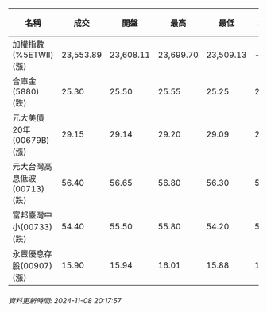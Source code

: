 | 名稱 | 成交 | 開盤 | 最高 | 最低 | 均價 | 成交金額(億) | 昨收 | 漲跌幅 | 漲跌 | 總量 | 昨量 | 振幅 |
| -------- | -------- | -------- | -------- |-------- | -------- | -------- |-------- |-------- |-------- | -------- | -------- |-------- |
|加權指數(%5ETWII) (漲)|23,553.89|23,608.11|23,699.70|23,509.13|-|4,231.03|23,408.82|0.62%|145.07|8,465,943|0|0.81%|
|合庫金(5880) (跌)|25.30|25.50|25.55|25.25|25.35|1.00|25.40|0.39%|0.10|3,945|4,602|1.18%|
|元大美債20年(00679B) (漲)|29.15|29.14|29.20|29.09|29.15|16.22|28.98|0.59%|0.17|55,628|82,249|0.38%|
|元大台灣高息低波(00713) (跌)|56.40|56.65|56.80|56.30|56.49|7.38|56.45|0.09%|0.05|13,057|14,351|0.89%|
|富邦臺灣中小(00733) (跌)|54.40|55.50|55.80|54.20|54.76|0.793|55.30|1.63%|0.90|1,449|1,330|2.89%|
|永豐優息存股(00907) (漲)|15.90|15.94|16.01|15.88|15.95|0.519|15.89|0.06%|0.01|3,255|2,641|0.82%|
###### 資料更新時間: 2024-11-08 20:17:57
